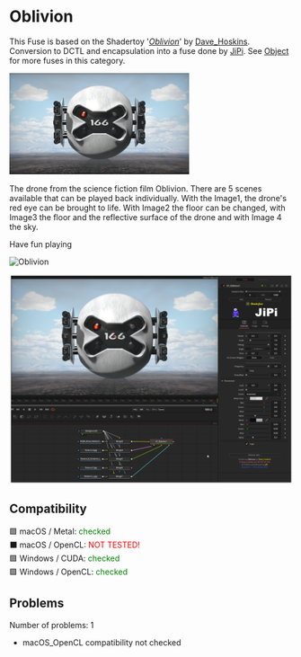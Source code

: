 # Oblivion

This Fuse is based on the Shadertoy '_[Oblivion](https://www.shadertoy.com/view/XtfXDN)_' by [Dave_Hoskins](https://www.shadertoy.com/user/Dave_Hoskins). Conversion to DCTL and encapsulation into a fuse done by [JiPi](../../Site/Profiles/JiPi.md). See [Object](README.md) for more fuses in this category.

[![Oblivion Thumbnail](Oblivion.png)](https://www.shadertoy.com/view/XtfXDN "View on Shadertoy.com")



<!-- +++ DO NOT REMOVE THIS COMMENT +++ DO NOT ADD OR EDIT ANY TEXT BEFORE THIS LINE +++ IT WOULD BE A REALLY BAD IDEA +++ -->

The drone from the science fiction film Oblivion. There are 5 scenes available that can be played back individually. With the Image1, the drone's red eye can be brought to life. With Image2 the floor can be changed, with Image3 the floor and the reflective surface of the drone and with Image 4 the sky.

Have fun playing

![Oblivion](https://user-images.githubusercontent.com/78935215/123615732-e0082b80-d805-11eb-9511-eefaadecb8be.gif)

[![Oblivion](Oblivion_screenshot.png)](Oblivion.fuse)

<!-- +++ DO NOT REMOVE THIS COMMENT +++ DO NOT EDIT ANY TEXT THAT COMES AFTER THIS LINE +++ TRUST ME: JUST DON'T DO IT +++ -->

## Compatibility

🟩 macOS / Metal: <span style="color:green; ">checked</span><br />
⬛ macOS / OpenCL: <span style="color:red; ">NOT TESTED!</span><br />
🟩 Windows / CUDA: <span style="color:green; ">checked</span><br />
🟩 Windows / OpenCL: <span style="color:green; ">checked</span><br />


## Problems

Number of problems: 1

- macOS_OpenCL compatibility not checked



